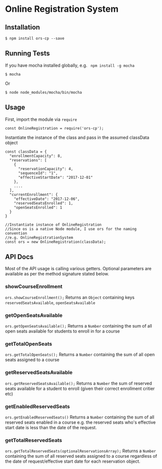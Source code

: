 # Online Registration System

## Installation
```
$ npm install ors-cp --save
```

## Running Tests
If you have mocha installed globally, e.g. ``` npm install -g mocha```
```
$ mocha
```

Or

```
$ node node_modules/mocha/bin/mocha
```

## Usage
First, import the module via `require`
```
const OnlineRegistration = require('ors-cp');
```
Instantiate the instance of the class and pass in the assumed classData object
```
const classData = {
  "enrollmentCapacity": 8,
  "reservations": [
    {
      "reservationCapacity": 4,
      "sequenceId": "1",
      "effectiveStartDate": "2017-12-01"
    },
    ....
  ],
  "currentEnrollment": {
    "effectiveDate": "2017-12-06",
    "reservedSeatsEnrolled": 1,
    "openSeatsEnrolled": 1
  }
}

//Instantiate instance of OnlineRegistration
//Since os is a native Node module, I use ors for the naming convention
//e.g. OnlineRegistrationSystem
const ors = new OnlineRegistration(classData);
```

## API Docs
Most of the API usage is calling various getters. Optional parameters are available as per the method signature stated below.

### showCourseEnrollment
```ors.showCourseEnrollment();```
Returns an `Object` containing keys `reservedSeatsAvailable`, `openSeatsAvailable`

### getOpenSeatsAvailable
```ors.getOpenSeatsAvailable();```
Returns a `Number` containing the sum of all open seats available for students to enroll in for a course

### getTotalOpenSeats
```ors.getTotalOpenSeats();```
Returns a `Number` containing the sum of all open seats assigned to a course

### getReservedSeatsAvailable
```ors.getReservedSeatsAvailable();```
Returns a `Number` the sum of reserved seats available for a student to enroll (given their correct enrollment critier etc)

### getEnabledReservedSeats
```ors.getEnabledReservedSeats()```
Returns a `Number` containing the sum of all reserved seats enabled in a course e.g. the reserved seats who's effective start date is less than the date of the request.

### getTotalReservedSeats
```ors.getTotalReservedSeats(optionalReservationsArray);```
Returns a `Number` containing the sum of all reserved seats assigned to a course
regardless of the date of request/effective start date for each reservation object.